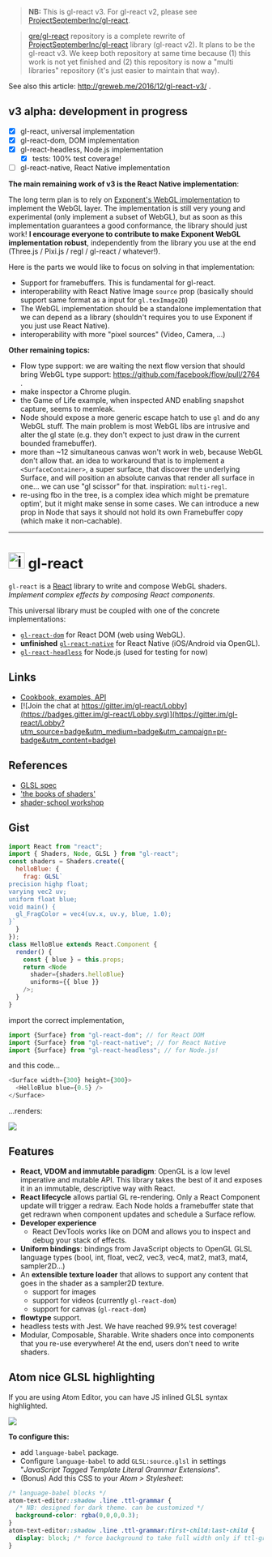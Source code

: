 > **NB:** This is gl-react v3. For gl-react v2, please see [ProjectSeptemberInc/gl-react](https://github.com/ProjectSeptemberInc/gl-react).

> [gre/gl-react](https://github.com/gre/gl-react) repository is a complete rewrite of [ProjectSeptemberInc/gl-react](https://github.com/ProjectSeptemberInc/gl-react) library (gl-react v2).
It plans to be the gl-react v3.
We keep both repository at same time because (1) this work is not yet finished and (2) this repository is now a "multi libraries" repository (it's just easier to maintain that way).

See also this article: http://greweb.me/2016/12/gl-react-v3/ .

## v3 alpha: development in progress

- [x] gl-react, universal implementation
- [x] gl-react-dom, DOM implementation
- [x] gl-react-headless, Node.js implementation
  - [x] tests: 100% test coverage!
- [ ] gl-react-native, React Native implementation

**The main remaining work of v3 is the React Native implementation**:

The long term plan is to rely on [Exponent's WebGL implementation](https://docs.getexponent.com/versions/v11.0.0/sdk/gl-view.html) to implement the WebGL layer. The implementation is still very young and experimental (only implement a subset of WebGL), but as soon as this implementation guarantees a good conformance, the library should just work! **I encourage everyone to contribute to make Exponent WebGL implementation robust**, independently from the library you use at the end (Three.js / Pixi.js / regl / gl-react / whatever!).

Here is the parts we would like to focus on solving in that implementation:
- Support for framebuffers. This is fundamental for gl-react.
- interoperability with React Native Image `source` prop (basically should support same format as a input for `gl.texImage2D`)
- The WebGL implementation should be a standalone implementation that we can depend as a library (shouldn't requires you to use Exponent if you just use React Native).
- interoperability with more "pixel sources" (Video, Camera, ...)


**Other remaining topics:**
- Flow type support: we are waiting the next flow version that should bring WebGL type support: https://github.com/facebook/flow/pull/2764 .
- make inspector a Chrome plugin.
- the Game of Life example, when inspected AND enabling snapshot capture, seems to memleak.
- Node should expose a more generic escape hatch to use `gl` and do any WebGL stuff. The main problem is most WebGL libs are intrusive and alter the gl state (e.g. they don't expect to just draw in the current bounded framebuffer).
- more than ~12 simultaneous canvas won't work in web, because WebGL don't allow that. an idea to workaround that is to implement a `<SurfaceContainer>`, a super surface, that discover the underlying Surface, and will position an absolute canvas that render all surface in one... we can use "gl scissor" for that. inspiration: `multi-regl`.
- re-using fbo in the tree, is a complex idea which might be premature optim', but it might make sense in some cases. We can introduce a new prop in Node that says it should not hold its own Framebuffer copy (which make it non-cachable).

---

<img width="32" alt="icon" src="https://cloud.githubusercontent.com/assets/211411/9813786/eacfcc24-5888-11e5-8f9b-5a907a2cbb21.png"> gl-react
========

`gl-react` is a [React](https://facebook.github.io/react/) library to write and compose WebGL shaders. *Implement complex effects by composing React components.*

This universal library must be coupled with one of the concrete implementations:

- [`gl-react-dom`](packages/gl-react-dom/) for React DOM (web using WebGL).
- **unfinished** [`gl-react-native`](packages/gl-react-native/) for React Native (iOS/Android via OpenGL).
- [`gl-react-headless`](packages/gl-react-headless/) for Node.js (used for testing for now)

## Links

- [Cookbook, examples, API](https://gl-react-cookbook.surge.sh)
- [![Join the chat at https://gitter.im/gl-react/Lobby](https://badges.gitter.im/gl-react/Lobby.svg)](https://gitter.im/gl-react/Lobby?utm_source=badge&utm_medium=badge&utm_campaign=pr-badge&utm_content=badge)

## References

- [GLSL spec](https://www.khronos.org/registry/gles/specs/2.0/GLSL_ES_Specification_1.0.17.pdf)
- ['the books of shaders'](https://thebookofshaders.com)
- [shader-school workshop](https://www.npmjs.com/package/shader-school)

## Gist

```js
import React from "react";
import { Shaders, Node, GLSL } from "gl-react";
const shaders = Shaders.create({
  helloBlue: {
    frag: GLSL`
precision highp float;
varying vec2 uv;
uniform float blue;
void main() {
  gl_FragColor = vec4(uv.x, uv.y, blue, 1.0);
}`
  }
});
class HelloBlue extends React.Component {
  render() {
    const { blue } = this.props;
    return <Node
      shader={shaders.helloBlue}
      uniforms={{ blue }}
    />;
  }
}
```

import the correct implementation,

```js
import {Surface} from "gl-react-dom"; // for React DOM
import {Surface} from "gl-react-native"; // for React Native
import {Surface} from "gl-react-headless"; // for Node.js!
```

and this code...

```js
<Surface width={300} height={300}>
  <HelloBlue blue={0.5} />
</Surface>
```

...renders:

![](https://cloud.githubusercontent.com/assets/211411/9386550/432492c6-475c-11e5-9328-f3d5187298c1.jpg)


## Features

- **React, VDOM and immutable paradigm**: OpenGL is a low level imperative and mutable API. This library takes the best of it and exposes it in an immutable, descriptive way with React.
- **React lifecycle** allows partial GL re-rendering. Only a React Component update will trigger a redraw. Each Node holds a framebuffer state that get redrawn when component updates and schedule a Surface reflow.
- **Developer experience**
  - React DevTools works like on DOM and allows you to inspect and debug your stack of effects.
- **Uniform bindings**: bindings from JavaScript objects to OpenGL GLSL language types (bool, int, float, vec2, vec3, vec4, mat2, mat3, mat4, sampler2D...)
- An **extensible texture loader** that allows to support any content that goes in the shader as a sampler2D texture.
  - support for images
  - support for videos (currently `gl-react-dom`)
  - support for canvas (`gl-react-dom`)
- **flowtype** support.
- headless tests with Jest. We have reached 99.9% test coverage!
- Modular, Composable, Sharable. Write shaders once into components that you re-use everywhere! At the end, users don't need to write shaders.

## Atom nice GLSL highlighting

If you are using Atom Editor, you can have JS inlined GLSL syntax highlighted.

![](https://cloud.githubusercontent.com/assets/211411/20623048/0527cce2-b306-11e6-85ee-5020be994c10.png)

**To configure this:**

- add `language-babel` package.
- Configure `language-babel` to add `GLSL:source.glsl` in settings "*JavaScript Tagged Template Literal Grammar Extensions*".
- (Bonus) Add this CSS to your *Atom > Stylesheet*:
```css
/* language-babel blocks */
atom-text-editor::shadow .line .ttl-grammar {
  /* NB: designed for dark theme. can be customized */
  background-color: rgba(0,0,0,0.3);
}
atom-text-editor::shadow .line .ttl-grammar:first-child:last-child {
  display: block; /* force background to take full width only if ttl-grammar is alone in the line. */
}
```
